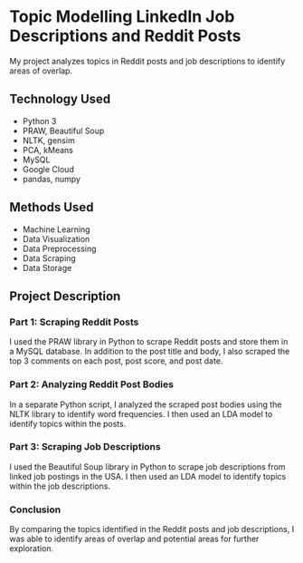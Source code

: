
# **Topic Modelling LinkedIn Job Descriptions and Reddit Posts**
My project analyzes topics in Reddit posts and job descriptions to identify areas of overlap.

## **Technology Used**
- Python 3
- PRAW, Beautiful Soup
- NLTK, gensim
- PCA, kMeans
- MySQL
- Google Cloud
- pandas, numpy

## **Methods Used**
- Machine Learning
- Data Visualization 
- Data Preprocessing
- Data Scraping
- Data Storage

## **Project Description**
### **Part 1: Scraping Reddit Posts**
I used the PRAW library in Python to scrape Reddit posts and store them in a MySQL database. In addition to the post title and body, I also scraped the top 3 comments on each post, post score, and post date.

### **Part 2: Analyzing Reddit Post Bodies**
In a separate Python script, I analyzed the scraped post bodies using the NLTK library to identify word frequencies. I then used an LDA model to identify topics within the posts.

### **Part 3: Scraping Job Descriptions**
I used the Beautiful Soup library in Python to scrape job descriptions from linked job postings in the USA. I then used an LDA model to identify topics within the job descriptions.

### **Conclusion**
By comparing the topics identified in the Reddit posts and job descriptions, I was able to identify areas of overlap and potential areas for further exploration.